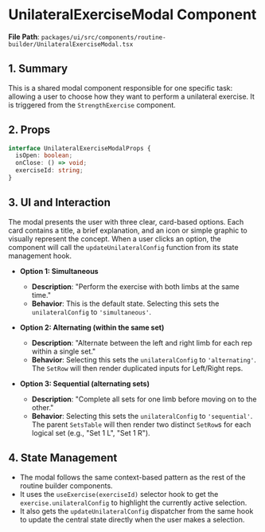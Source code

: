 # UnilateralExerciseModal Component

**File Path**: `packages/ui/src/components/routine-builder/UnilateralExerciseModal.tsx`

## 1. Summary

This is a shared modal component responsible for one specific task: allowing a user to choose how they want to perform a unilateral exercise. It is triggered from the `StrengthExercise` component.

## 2. Props

```typescript
interface UnilateralExerciseModalProps {
  isOpen: boolean;
  onClose: () => void;
  exerciseId: string;
}
```

## 3. UI and Interaction

The modal presents the user with three clear, card-based options. Each card contains a title, a brief explanation, and an icon or simple graphic to visually represent the concept. When a user clicks an option, the component will call the `updateUnilateralConfig` function from its state management hook.

-   **Option 1: Simultaneous**
    -   **Description**: "Perform the exercise with both limbs at the same time."
    -   **Behavior**: This is the default state. Selecting this sets the `unilateralConfig` to `'simultaneous'`.

-   **Option 2: Alternating (within the same set)**
    -   **Description**: "Alternate between the left and right limb for each rep within a single set."
    -   **Behavior**: Selecting this sets the `unilateralConfig` to `'alternating'`. The `SetRow` will then render duplicated inputs for Left/Right reps.

-   **Option 3: Sequential (alternating sets)**
    -   **Description**: "Complete all sets for one limb before moving on to the other."
    -   **Behavior**: Selecting this sets the `unilateralConfig` to `'sequential'`. The parent `SetsTable` will then render two distinct `SetRow`s for each logical set (e.g., "Set 1 L", "Set 1 R").

## 4. State Management

-   The modal follows the same context-based pattern as the rest of the routine builder components.
-   It uses the `useExercise(exerciseId)` selector hook to get the `exercise.unilateralConfig` to highlight the currently active selection.
-   It also gets the `updateUnilateralConfig` dispatcher from the same hook to update the central state directly when the user makes a selection.
